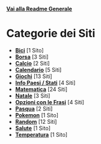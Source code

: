 **[Vai alla Readme Generale](../Readme.md)**

# Categorie dei Siti

- **[Bici](https://github.com/NicoMaker/Giri-in-bici)** [1 Sito]
- **[Borsa](Borsa/Readme.md)** [3 Siti]
- **[Calcio](Calcio/Readme.md)** [2 Siti]
- **[Calendario](Calendario/Readme.md)** [5 Siti]
- **[Giochi](Giochi/Readme.md)** [13 Siti]
- **[Info Paesi / Stati](Info_Paesi_Stati/Readme.md)** [4 Siti]
- **[Matematica](Math/Readme.md)** [24 Siti]
- **[Natale](Natale/Readme.md)** [3 Siti]
- **[Opzioni con le Frasi](Opzioni_Con_Le_Frasi/Readme.md)** [4 Siti]
- **[Pasqua](Pasqua/Readme.md)** [2 Siti]
- **[Pokemon](https://github.com/NicoMaker/PokeApi)** [1 Sito]
- **[Random](Random/Readme.md)** [12 Siti]
- **[Salute](Salute/Readme.md)** [1 Sito]
- **[Temperatura](Temperatura/Readme.md)** [1 Sito]
